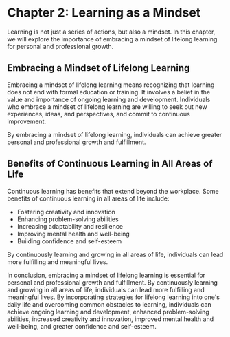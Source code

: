 Chapter 2: Learning as a Mindset
================================

Learning is not just a series of actions, but also a mindset. In this chapter, we will explore the importance of embracing a mindset of lifelong learning for personal and professional growth.

Embracing a Mindset of Lifelong Learning
----------------------------------------

Embracing a mindset of lifelong learning means recognizing that learning does not end with formal education or training. It involves a belief in the value and importance of ongoing learning and development. Individuals who embrace a mindset of lifelong learning are willing to seek out new experiences, ideas, and perspectives, and commit to continuous improvement.

By embracing a mindset of lifelong learning, individuals can achieve greater personal and professional growth and fulfillment.

Benefits of Continuous Learning in All Areas of Life
----------------------------------------------------

Continuous learning has benefits that extend beyond the workplace. Some benefits of continuous learning in all areas of life include:

* Fostering creativity and innovation
* Enhancing problem-solving abilities
* Increasing adaptability and resilience
* Improving mental health and well-being
* Building confidence and self-esteem

By continuously learning and growing in all areas of life, individuals can lead more fulfilling and meaningful lives.

In conclusion, embracing a mindset of lifelong learning is essential for personal and professional growth and fulfillment. By continuously learning and growing in all areas of life, individuals can lead more fulfilling and meaningful lives. By incorporating strategies for lifelong learning into one's daily life and overcoming common obstacles to learning, individuals can achieve ongoing learning and development, enhanced problem-solving abilities, increased creativity and innovation, improved mental health and well-being, and greater confidence and self-esteem.
